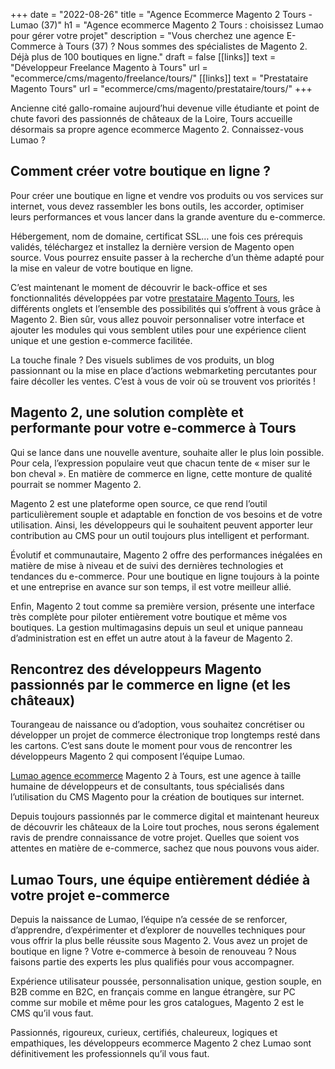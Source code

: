 +++
date = "2022-08-26"
title = "Agence Ecommerce Magento 2 Tours - Lumao (37)"
h1 = "Agence ecommerce Magento 2 Tours : choisissez Lumao pour gérer votre projet"
description = "Vous cherchez une agence E-Commerce à Tours (37) ? Nous sommes des spécialistes de Magento 2. Déjà plus de 100 boutiques en ligne."
draft = false
[[links]]
    text = "Développeur Freelance Magento à Tours"
    url = "ecommerce/cms/magento/freelance/tours/"
[[links]]
    text = "Prestataire Magento Tours"
    url = "ecommerce/cms/magento/prestataire/tours/"
+++

Ancienne cité gallo-romaine aujourd’hui devenue ville étudiante et point de chute favori des passionnés de châteaux de la Loire, Tours accueille désormais sa propre agence ecommerce Magento 2. Connaissez-vous Lumao ?

## Comment créer votre boutique en ligne ?

Pour créer une boutique en ligne et vendre vos produits ou vos services sur internet, vous devez rassembler les bons outils, les accorder, optimiser leurs performances et vous lancer dans la grande aventure du e-commerce.

Hébergement, nom de domaine, certificat SSL… une fois ces prérequis validés, téléchargez et installez la dernière version de Magento open source. Vous pourrez ensuite passer à la recherche d’un thème adapté pour la mise en valeur de votre boutique en ligne.

C’est maintenant le moment de découvrir le back-office et ses fonctionnalités développées par votre [prestataire Magento Tours](/ecommerce/cms/magento/prestataire/tours/), les différents onglets et l’ensemble des possibilités qui s’offrent à vous grâce à Magento 2. Bien sûr, vous allez pouvoir personnaliser votre interface et ajouter les modules qui vous semblent utiles pour une expérience client unique et une gestion e-commerce facilitée.

La touche finale ? Des visuels sublimes de vos produits, un blog passionnant ou la mise en place d’actions webmarketing percutantes pour faire décoller les ventes. C’est à vous de voir où se trouvent vos priorités !

## Magento 2, une solution complète et performante pour votre e-commerce à Tours

Qui se lance dans une nouvelle aventure, souhaite aller le plus loin possible. Pour cela, l’expression populaire veut que chacun tente de « miser sur le bon cheval ». En matière de commerce en ligne, cette monture de qualité pourrait se nommer Magento 2.

Magento 2 est une plateforme open source, ce que rend l’outil particulièrement souple et adaptable en fonction de vos besoins et de votre utilisation. Ainsi, les développeurs qui le souhaitent peuvent apporter leur contribution au CMS pour un outil toujours plus intelligent et performant.

Évolutif et communautaire, Magento 2 offre des performances inégalées en matière de mise à niveau et de suivi des dernières technologies et tendances du e-commerce. Pour une boutique en ligne toujours à la pointe et une entreprise en avance sur son temps, il est votre meilleur allié.

Enfin, Magento 2 tout comme sa première version, présente une interface très complète pour piloter entièrement votre boutique et même vos boutiques. La gestion multimagasins depuis un seul et unique panneau d’administration est en effet un autre atout à la faveur de Magento 2.

## Rencontrez des développeurs Magento passionnés par le commerce en ligne (et les châteaux)

Tourangeau de naissance ou d’adoption, vous souhaitez concrétiser ou développer un projet de commerce électronique trop longtemps resté dans les cartons. C’est sans doute le moment pour vous de rencontrer les développeurs Magento 2 qui composent l’équipe Lumao.

[Lumao agence ecommerce](/agence-ecom/) Magento 2 à Tours, est une agence à taille humaine de développeurs et de consultants, tous spécialisés dans l’utilisation du CMS Magento pour la création de boutiques sur internet.

Depuis toujours passionnés par le commerce digital et maintenant heureux de découvrir les châteaux de la Loire tout proches, nous serons également ravis de prendre connaissance de votre projet. Quelles que soient vos attentes en matière de e-commerce, sachez que nous pouvons vous aider.

## Lumao Tours, une équipe entièrement dédiée à votre projet e-commerce

Depuis la naissance de Lumao, l’équipe n’a cessée de se renforcer, d’apprendre, d’expérimenter et d’explorer de nouvelles techniques pour vous offrir la plus belle réussite sous Magento 2. Vous avez un projet de boutique en ligne ? Votre e-commerce à besoin de renouveau ? Nous faisons partie des experts les plus qualifiés pour vous accompagner.

Expérience utilisateur poussée, personnalisation unique, gestion souple, en B2B comme en B2C, en français comme en langue étrangère, sur PC comme sur mobile et même pour les gros catalogues, Magento 2 est le CMS qu’il vous faut.

Passionnés, rigoureux, curieux, certifiés, chaleureux, logiques et empathiques, les développeurs ecommerce Magento 2 chez Lumao sont définitivement les professionnels qu’il vous faut.
